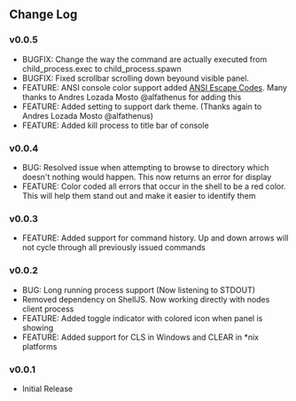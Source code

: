 ## Change Log

### v0.0.5
* BUGFIX: Change the way the command are actually executed from child_process.exec to
child_process.spawn
* BUGFIX: Fixed scrollbar scrolling down beyound visible panel.
* FEATURE: ANSI console color support added [ANSI Escape Codes](http://en.wikipedia.org/wiki/ANSI_escape_code#Colors).
Many thanks to Andres Lozada Mosto @alfathenus for adding this
* FEATURE: Added setting to support dark theme. (Thanks again to Andres Lozada Mosto @alfathenus)
* FEATURE: Added kill process to title bar of console

### v0.0.4
* BUG: Resolved issue when attempting to browse to directory which doesn't
nothing would happen. This now returns an error for display
* FEATURE: Color coded all errors that occur in the shell to be a red color.
This will help them stand out and make it easier to identify them

### v0.0.3
* FEATURE: Added support for command history. Up and down arrows will not
cycle through all previously issued commands

### v0.0.2
* BUG: Long running process support (Now listening to STDOUT)
* Removed dependency on ShellJS. Now working directly with nodes client process
* FEATURE: Added toggle indicator with colored icon when panel is showing
* FEATURE: Added support for CLS in Windows and CLEAR in *nix platforms

### v0.0.1
* Initial Release
